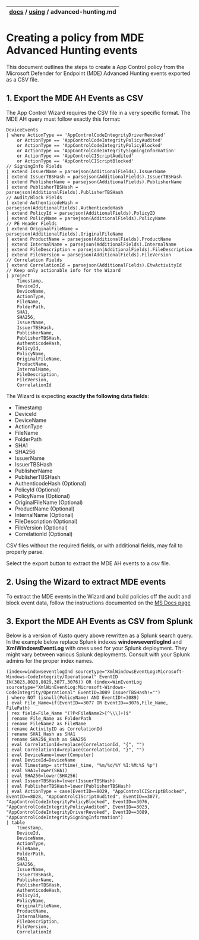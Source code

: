 | [docs](..)  / [using](.) / advanced-hunting.md
|:---|

# Creating a policy from MDE Advanced Hunting events 

This document outlines the steps to create a App Control policy from the Microsoft Defender for Endpoint (MDE) Advanced Hunting events exported as a CSV file. 

## 1. Export the MDE AH Events as CSV ##

The App Control Wizard requires the CSV file in a very specific format. The MDE AH query must follow exactly this format:

```kql
DeviceEvents
| where ActionType == 'AppControlCodeIntegrityDriverRevoked'
    or ActionType == 'AppControlCodeIntegrityPolicyAudited'
    or ActionType == 'AppControlCodeIntegrityPolicyBlocked'
    or ActionType == 'AppControlCodeIntegritySigningInformation'
    or ActionType == 'AppControlCIScriptAudited'
    or ActionType == 'AppControlCIScriptBlocked'
// SigningInfo Fields
| extend IssuerName = parsejson(AdditionalFields).IssuerName
| extend IssuerTBSHash = parsejson(AdditionalFields).IssuerTBSHash
| extend PublisherName = parsejson(AdditionalFields).PublisherName
| extend PublisherTBSHash = parsejson(AdditionalFields).PublisherTBSHash
// Audit/Block Fields
| extend AuthenticodeHash = parsejson(AdditionalFields).AuthenticodeHash
| extend PolicyId = parsejson(AdditionalFields).PolicyID
| extend PolicyName = parsejson(AdditionalFields).PolicyName
// PE Header Fields
| extend OriginalFileName = parsejson(AdditionalFields).OriginalFileName
| extend ProductName = parsejson(AdditionalFields).ProductName
| extend InternalName = parsejson(AdditionalFields).InternalName
| extend FileDescription = parsejson(AdditionalFields).FileDescription
| extend FileVersion = parsejson(AdditionalFields).FileVersion
// Correlation Fields
| extend CorrelationId = parsejson(AdditionalFields).EtwActivityId
// Keep only actionable info for the Wizard
| project
    Timestamp,
    DeviceId,
    DeviceName,
    ActionType,
    FileName,
    FolderPath,
    SHA1,
    SHA256,
    IssuerName,
    IssuerTBSHash,
    PublisherName,
    PublisherTBSHash,
    AuthenticodeHash,
    PolicyId,
    PolicyName,
    OriginalFileName,
    ProductName,
    InternalName,
    FileDescription,
    FileVersion,
    CorrelationId
```

The Wizard is expecting **exactly the following data fields**:
- Timestamp
- DeviceId
- DeviceName 
- ActionType
- FileName
- FolderPath
- SHA1
- SHA256
- IssuerName
- IssuerTBSHash
- PublisherName
- PublisherTBSHash
- AuthenticodeHash (Optional)
- PolicyId         (Optional)
- PolicyName       (Optional)
- OriginalFileName (Optional)
- ProductName      (Optional)
- InternalName     (Optional)
- FileDescription  (Optional)
- FileVersion      (Optional)
- CorrelationId    (Optional)

CSV files without the required fields, or with additional fields, may fail to properly parse. 

Select the export button to extract the MDE AH events to a csv file.

## 2. Using the Wizard to extract MDE events 

To extract the MDE events in the Wizard and build policies off the audit and block event data, follow the instructions documented on the [MS Docs page](https://learn.microsoft.com/windows/security/application-security/application-control/app-control-for-business/design/appcontrol-wizard-parsing-event-logs#mde-advanced-hunting-wdac-event-parsing)

## 3. Export the MDE AH Events as CSV from Splunk ##

Below is a version of Kusto query above rewritten as a Splunk search query. In the example below replace Splunk indexes  **windowseventlogInd** and **XmlWindowsEventLog** with ones used for your Splunk deployment. They might vary between various Splunk deployments. Consult with your Splunk admins for the proper index names.

```spl
(index=windowseventlogInd sourcetype="XmlWindowsEventLog:Microsoft-Windows-CodeIntegrity/Operational" EventID IN(3023,8028,8029,3077,3076)) OR (index=WinEventLog sourcetype="XmlWinEventLog:Microsoft-Windows-CodeIntegrity/Operational" EventID=3089 IssuerTBSHash!="")
| where NOT (isnull(PolicyName) AND EventID!=3089)
| eval File_Name=if(EventID==3077 OR EventID==3076,File_Name, FilePath)
| rex field=File_Name "(?P<FileName2>[^\\\]+)$"
| rename File_Name as FolderPath
| rename FileName2 as FileName
| rename ActivityID as CorrelationId
| rename SHA1_Hash as SHA1
| rename SHA256_Hash as SHA256
| eval CorrelationId=replace(CorrelationId, "{", "")
| eval CorrelationId=replace(CorrelationId, "}", "")
| eval DeviceName=lower(Computer)
| eval DeviceId=DeviceName
| eval Timestamp= strftime(_time, "%m/%d/%Y %I:%M:%S %p")
| eval SHA1=lower(SHA1) 
| eval SHA256=lower(SHA256)
| eval IssuerTBSHash=lower(IssuerTBSHash) 
| eval PublisherTBSHash=lower(PublisherTBSHash) 
| eval ActionType = case(EventID==8029, "AppControlCIScriptBlocked", EventID==8028, "AppControlCIScriptAudited", EventID==3077, "AppControlCodeIntegrityPolicyBlocked", EventID==3076, "AppControlCodeIntegrityPolicyAudited", EventID==3023, "AppControlCodeIntegrityDriverRevoked", EventID==3089, "AppControlCodeIntegritySigningInformation")
| table
    Timestamp,
    DeviceId,
    DeviceName,
    ActionType,
    FileName,
    FolderPath,
    SHA1,
    SHA256,
    IssuerName,
    IssuerTBSHash,
    PublisherName,
    PublisherTBSHash,
    AuthenticodeHash,
    PolicyId,
    PolicyName,
    OriginalFileName,
    ProductName,
    InternalName,
    FileDescription,
    FileVersion,
    CorrelationId
```
